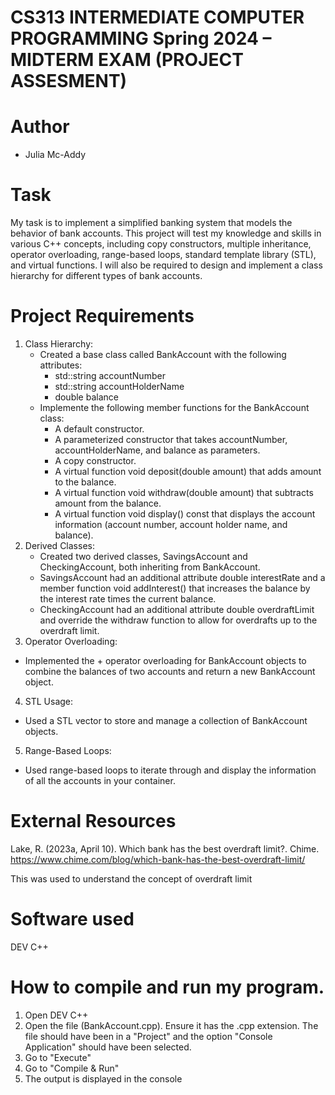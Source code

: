 # CS313 INTERMEDIATE COMPUTER PROGRAMMING Spring 2024 – MIDTERM EXAM (PROJECT ASSESMENT)

# Author
- Julia Mc-Addy

# Task
My task is to implement a simplified banking system that models the behavior of bank accounts. This 
project will test my knowledge and skills in various C++ concepts, including copy constructors, multiple inheritance, 
operator overloading, range-based loops, standard template library (STL), and virtual functions. I will also be 
required to design and implement a class hierarchy for different types of bank accounts.

# Project Requirements
1. Class Hierarchy:
    - Created a base class called BankAccount with the following attributes:
      - std::string accountNumber
      - std::string accountHolderName
      - double balance
    - Implemente the following member functions for the BankAccount class:
        - A default constructor.
        - A parameterized constructor that takes accountNumber, accountHolderName, and balance as parameters.
        - A copy constructor.
        - A virtual function void deposit(double amount) that adds amount to the balance.
        - A virtual function void withdraw(double amount) that subtracts amount from the balance.
        - A virtual function void display() const that displays the account information (account number, account holder name, and balance).
2. Derived Classes:
    - Created two derived classes, SavingsAccount and CheckingAccount, both inheriting from BankAccount.
    - SavingsAccount had an additional attribute double interestRate and a member function void addInterest() that increases the balance by the interest rate times the current balance.
    - CheckingAccount had an additional attribute double overdraftLimit and override the withdraw function to allow for overdrafts up to the overdraft limit.
3. Operator Overloading:
  - Implemented the + operator overloading for BankAccount objects to combine the balances of two accounts and return a new BankAccount object.
4. STL Usage:
  - Used a STL vector to store and manage a collection of BankAccount objects.
5. Range-Based Loops:
  - Used range-based loops to iterate through and display the information of all the accounts in your container.

# External Resources
Lake, R. (2023a, April 10). Which bank has the best overdraft limit?. Chime. https://www.chime.com/blog/which-bank-has-the-best-overdraft-limit/ 

This was used to understand the concept of overdraft limit

# Software used
DEV C++

# How to compile and run my program.
1. Open DEV C++
2. Open the file (BankAccount.cpp). Ensure it has the .cpp extension. The file should have been in a "Project" and the option "Console Application" should have been selected. 
3. Go to "Execute"
4. Go to "Compile & Run"
5. The output is displayed in the console
